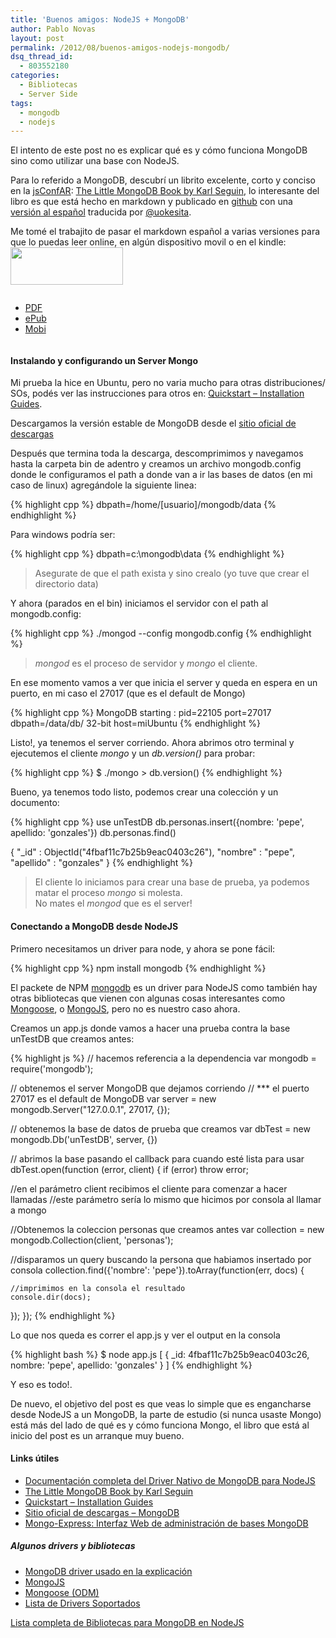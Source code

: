 ```yaml
---
title: 'Buenos amigos: NodeJS + MongoDB'
author: Pablo Novas
layout: post
permalink: /2012/08/buenos-amigos-nodejs-mongodb/
dsq_thread_id:
  - 803552180
categories:
  - Bibliotecas
  - Server Side
tags:
  - mongodb
  - nodejs
---
```

El intento de este post no es explicar qué es y cómo funciona MongoDB sino como utilizar una base con NodeJS.

Para lo referido a MongoDB, descubrí un librito excelente, corto y conciso en la [jsConfAR][1]: [The Little MongoDB Book by Karl Seguin][2], lo interesante del libro es que está hecho en markdown y publicado en [github][3] con una [versión al español][4] traducida por [@uokesita][5].

Me tomé el trabajito de pasar el markdown español a varias versiones para que lo puedas leer online, en algún dispositivo movil o en el kindle:  
<img src="http://fernetjs.com/wp-content/uploads/2012/08/title.png" alt="" title="title" width="180" height="60" class="alignleft size-full wp-image-2584" />

<ul style="display: inline-block;">
  <li>
    <a href="http://fernetjs.com/wp-content/uploads/2012/08/mongodb.pdf" title="El pequeño libro MongoDB - Version PDF">PDF</a>
  </li>
  <li>
    <a href="http://fernetjs.com/wp-content/uploads/2012/08/mongodb.epub" title="El pequeño libro MongoDB - version epub">ePub</a>
  </li>
  <li>
    <a href="http://fernetjs.com/wp-content/uploads/2012/08/mongodb.mobi" title="El pequeño libro MongoDB - version mobi">Mobi</a>
  </li>
</ul>



#### Instalando y configurando un Server Mongo

Mi prueba la hice en Ubuntu, pero no varia mucho para otras distribuciones/ SOs, podés ver las instrucciones para otros en: [Quickstart &#8211; Installation Guides][6].

Descargamos la versión estable de MongoDB desde el [sitio oficial de descargas][7]

Después que termina toda la descarga, descomprimimos y navegamos hasta la carpeta bin de adentro y creamos un archivo mongodb.config donde le configuramos el path a donde van a ir las bases de datos (en mi caso de linux) agregándole la siguiente linea:

{% highlight cpp %}
dbpath=/home/[usuario]/mongodb/data
 {% endhighlight %}

Para windows podría ser:

{% highlight cpp %}
dbpath=c:\mongodb\data
 {% endhighlight %}

> Asegurate de que el path exista y sino crealo (yo tuve que crear el directorio data) 

Y ahora (parados en el bin) iniciamos el servidor con el path al mongodb.config:

{% highlight cpp %}
./mongod --config mongodb.config
 {% endhighlight %}

> *mongod* es el proceso de servidor y *mongo* el cliente. 

En ese momento vamos a ver que inicia el server y queda en espera en un puerto, en mi caso el 27017 (que es el default de Mongo)

{% highlight cpp %}
MongoDB starting : pid=22105 port=27017 dbpath=/data/db/ 32-bit host=miUbuntu
 {% endhighlight %}

Listo!, ya tenemos el server corriendo. Ahora abrimos otro terminal y ejecutemos el cliente *mongo* y un *db.version()* para probar:

{% highlight cpp %}
$ ./mongo
&gt; db.version()
 {% endhighlight %}

Bueno, ya tenemos todo listo, podemos crear una colección y un documento:

{% highlight cpp %}
use unTestDB
db.personas.insert({nombre: 'pepe', apellido: 'gonzales'})
db.personas.find()

{ "_id" : ObjectId("4fbaf11c7b25b9eac0403c26"), "nombre" : "pepe", "apellido" : "gonzales" }
 {% endhighlight %}

> El cliente lo iniciamos para crear una base de prueba, ya podemos matar el proceso *mongo* si molesta.  
> No mates el *mongod* que es el server! 



#### Conectando a MongoDB desde NodeJS

Primero necesitamos un driver para node, y ahora se pone fácil:

{% highlight cpp %}
npm install mongodb
 {% endhighlight %}

El packete de NPM [mongodb][8] es un driver para NodeJS como también hay otras bibliotecas que vienen con algunas cosas interesantes como [Mongoose][9], o [MongoJS][10], pero no es nuestro caso ahora.

Creamos un app.js donde vamos a hacer una prueba contra la base unTestDB que creamos antes:

{% highlight js %}
// hacemos referencia a la dependencia 
var mongodb = require('mongodb');

// obtenemos el server MongoDB que dejamos corriendo
// *** el puerto 27017 es el default de MongoDB
var server = new mongodb.Server("127.0.0.1", 27017, {});

// obtenemos la base de datos de prueba que creamos
var dbTest = new mongodb.Db('unTestDB', server, {})

// abrimos la base pasando el callback para cuando esté lista para usar
dbTest.open(function (error, client) {
  if (error) throw error;

  //en el parámetro client recibimos el cliente para comenzar a hacer llamadas
  //este parámetro sería lo mismo que hicimos por consola al llamar a mongo
  
  //Obtenemos la coleccion personas que creamos antes
  var collection = new mongodb.Collection(client, 'personas');
  
  //disparamos un query buscando la persona que habiamos insertado por consola
  collection.find({'nombre': 'pepe'}).toArray(function(err, docs) {

    //imprimimos en la consola el resultado
    console.dir(docs);
  });
});
 {% endhighlight %}

Lo que nos queda es correr el app.js y ver el output en la consola

{% highlight bash %}
$ node app.js
[ { _id: 4fbaf11c7b25b9eac0403c26,
    nombre: 'pepe',
    apellido: 'gonzales' } ]
 {% endhighlight %}

Y eso es todo!. 

De nuevo, el objetivo del post es que veas lo simple que es engancharse desde NodeJS a un MongoDB, la parte de estudio (si nunca usaste Mongo) está más del lado de qué es y cómo funciona Mongo, el libro que está al inicio del post es un arranque muy bueno.

#### Links útiles

  * [Documentación completa del Driver Nativo de MongoDB para NodeJS][11]
  * [The Little MongoDB Book by Karl Seguin][2]
  * [Quickstart &#8211; Installation Guides][6]
  * [Sitio oficial de descargas &#8211; MongoDB][7]
  * [Mongo-Express: Interfaz Web de administración de bases MongoDB][12]

##### Algunos drivers y bibliotecas

  * [MongoDB driver usado en la explicación][8]
  * [MongoJS][10]
  * [Mongoose (ODM)][9]
  * [Lista de Drivers Soportados][13]

[Lista completa de Bibliotecas para MongoDB en NodeJS][14]

 [1]: http://jsconf.com.ar/
 [2]: http://openmymind.net/mongodb.pdf
 [3]: https://github.com/karlseguin/the-little-mongodb-book
 [4]: https://github.com/uokesita/the-little-mongodb-book/blob/master/es/mongodb.markdown
 [5]: http://www.codersvenezuela.com/post/el-pequeno-libro-de-mongodb/54
 [6]: http://www.mongodb.org/display/DOCS/Quickstart
 [7]: http://www.mongodb.org/downloads
 [8]: https://github.com/mongodb/node-mongodb-native/
 [9]: http://mongoosejs.com/
 [10]: https://github.com/gett/mongojs
 [11]: http://mongodb.github.com/node-mongodb-native/contents.html
 [12]: https://github.com/andzdroid/mongo-express
 [13]: http://www.mongodb.org/display/DOCS/Drivers
 [14]: https://github.com/joyent/node/wiki/modules#wiki-db-nosql-mongo